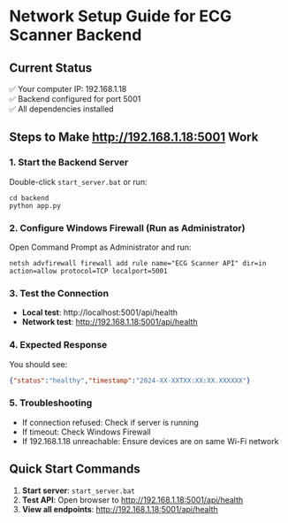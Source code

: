 # Network Setup Guide for ECG Scanner Backend

## Current Status
✅ Your computer IP: 192.168.1.18  
✅ Backend configured for port 5001  
✅ All dependencies installed  

## Steps to Make http://192.168.1.18:5001 Work

### 1. Start the Backend Server
Double-click `start_server.bat` or run:
```
cd backend
python app.py
```

### 2. Configure Windows Firewall (Run as Administrator)
Open Command Prompt as Administrator and run:
```
netsh advfirewall firewall add rule name="ECG Scanner API" dir=in action=allow protocol=TCP localport=5001
```

### 3. Test the Connection
- **Local test**: http://localhost:5001/api/health
- **Network test**: http://192.168.1.18:5001/api/health

### 4. Expected Response
You should see:
```json
{"status":"healthy","timestamp":"2024-XX-XXTXX:XX:XX.XXXXXX"}
```

### 5. Troubleshooting
- If connection refused: Check if server is running
- If timeout: Check Windows Firewall
- If 192.168.1.18 unreachable: Ensure devices are on same Wi-Fi network

## Quick Start Commands
1. **Start server**: `start_server.bat`
2. **Test API**: Open browser to http://192.168.1.18:5001/api/health
3. **View all endpoints**: http://192.168.1.18:5001/api/health
